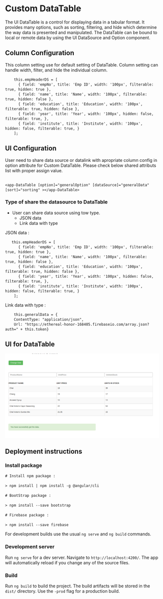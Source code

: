 # Custom DataTable

The UI DataTable is a control for displaying data in a tabular format. It provides many options, such as sorting, filtering, and hide which determine the way data is presented and manipulated. The DataTable can be bound to local or remote data by using the UI DataSource and Option component.

## Column Configuration

This column setting use for default setting of DataTable. Column setting can handle width, filter, and hide the individual column.

```
    this.empHeaderDS = [
      { field: 'empNo', title: 'Emp ID', width: '100px', filterable: true, hidden: true },
      { field: 'name', title: 'Name', width: '100px', filterable: true, hidden: false },
      { field: 'education', title: 'Education', width: '100px', filterable: true, hidden: false },
      { field: 'year', title: 'Year', width: '100px', hidden: false, filterable: true, },
      { field: 'institute', title: 'Institute', width: '100px', hidden: false, filterable: true, }
    ];

```

## UI Configuration

User need to share data source or datalink with apropriate column config in option attribute for Custom DataTable. Please check below shared attributs list with proper assign value.

```

<app-DataTable [option]="generalOption" [dataSource]="generalData" [sort]="sorting" ></app-DataTable>

```


### Type of share the datasource to DataTable

* User can share data source using tow type.
    * JSON data
    * Link data with type
        
JSON data :      

```
   this.empHeaderDS = [
      { field: 'empNo', title: 'Emp ID', width: '100px', filterable: true, hidden: true },
      { field: 'name', title: 'Name', width: '100px', filterable: true, hidden: false },
      { field: 'education', title: 'Education', width: '100px', filterable: true, hidden: false },
      { field: 'year', title: 'Year', width: '100px', hidden: false, filterable: true, },
      { field: 'institute', title: 'Institute', width: '100px', hidden: false, filterable: true, }
    ];

```

Link data with type :

```
    this.generalData = {
    ContentType: "application/json",
    Url: "https://ethereal-honor-168405.firebaseio.com/array.json?auth=" + this.token} 

``` 

## UI for DataTable

![ScreenShot](src/test.png)

## Deployment instructions

### Install package

```
# Install npm package :

> npm install | npm install -g @angular/cli

# BootStrap package :

> npm install --save bootstrap

# Firebase package :

> npm install --save firebase

```

For development builds use the usual `ng serve` and `ng build` commands.


### Development server

Run `ng serve` for a dev server. Navigate to `http://localhost:4200/`. The app will automatically reload if you change any of the source files.

### Build

Run `ng build` to build the project. The build artifacts will be stored in the `dist/` directory. Use the `-prod` flag for a production build.